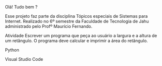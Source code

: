 Olá! Tudo bem ?

Esse projeto faz parte da disciplina Tópicos especiais de Sistemas para Internet. Realizado no 6º semestre da Faculdade de Tecnologia de Jahu administrado pelo Profº Maurício Fernando.


Atividade Escrever um programa que peça ao usuário a largura e a altura de um retângulo.
O programa deve calcular e imprimir a área do retângulo.

Python

Visual Studio Code
